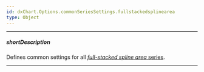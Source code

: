 ```yaml
---
id: dxChart.Options.commonSeriesSettings.fullstackedsplinearea
type: Object
---
```

---
##### shortDescription
Defines common settings for all [*full-stacked spline area* series](/api-reference/20%20Data%20Visualization%20Widgets/dxChart/5%20Series%20Types/FullStackedSplineAreaSeries '/Documentation/ApiReference/Data_Visualization_Widgets/dxChart/Series_Types/FullStackedSplineAreaSeries/').

---
